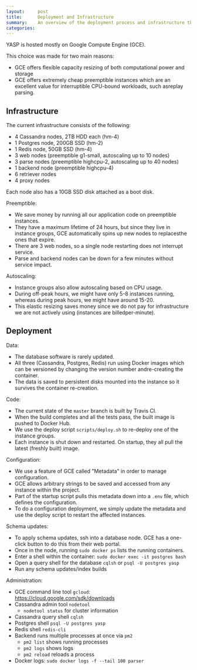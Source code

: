 ```yaml
---
layout:     post
title:      Deployment and Infrastructure
summary:    An overview of the deployment process and infrastructure that powers the service.
categories: 
---
```


YASP is hosted mostly on Google Compute Engine (GCE). 

This choice was made for two main reasons:

 * GCE offers flexible capacity resizing of both computational power and storage
 * GCE offers extremely cheap preemptible instances which are an excellent value for interruptible CPU-bound workloads, such asreplay parsing.

Infrastructure
----

The current infrastructure consists of the following:

 * 4 Cassandra nodes, 2TB HDD each (hm-4)
 * 1 Postgres node, 200GB SSD (hm-2)
 * 1 Redis node, 50GB SSD (hm-4)
 * 3 web nodes (preemptible g1-small, autoscaling up to 10 nodes)
 * 3 parse nodes (preemptible highcpu-2, autoscaling up to 40 nodes)
 * 1 backend node (preemptible highcpu-4)
 * 6 retriever nodes
 * 4 proxy nodes

Each node also has a 10GB SSD disk attached as a boot disk.

Preemptible:

 * We save money by running all our application code on preemptible instances.  
 * They have a maximum lifetime of 24 hours, but since they live in instance groups, GCE automatically spins up new nodes to replacesthe ones that expire.  
 * There are 3 web nodes, so a single node restarting does not interrupt service.  
 * Parse and backend nodes can be down for a few minutes without service impact.

Autoscaling:

 * Instance groups also allow autoscaling based on CPU usage.
 * During off-peak hours, we might have only 5-8 instances running, whereas during peak hours, we might have around 15-20.
 * This elastic resizing saves money since we do not pay for infrastructure we are not actively using (instances are billedper-minute).

Deployment
----

Data:

 * The database software is rarely updated.
 * All three (Cassandra, Postgres, Redis) run using Docker images which can be versioned by changing the version number andre-creating   the container.
 * The data is saved to persistent disks mounted into the instance so it survives the container re-creation.

Code:

 * The current state of the `master` branch is built by Travis CI.
 * When the build completes and all the tests pass, the built image is pushed to Docker Hub.
 * We use the deploy script `scripts/deploy.sh` to re-deploy one of the instance groups.
 * Each instance is shut down and restarted. On startup, they all pull the latest (freshly built) image.

Configuration:

 * We use a feature of GCE called "Metadata" in order to manage configuration.
 * GCE allows arbitrary strings to be saved and accessed from any instance within the project. 
 * Part of the startup script pulls this metadata down into a `.env` file, which defines the configuration.
 * To do a configuration deployment, we simply update the metadata and use the deploy script to restart the affected instances.

Schema updates:

 * To apply schema updates, ssh into a database node.  GCE has a one-click button to do this from their web portal.
 * Once in the node, running `sudo docker ps` lists the running containers.
 * Enter a shell within the container: `sudo docker exec -it postgres bash`
 * Open a query shell for the database `cqlsh` or `psql -U postgres yasp`
 * Run any schema updates/index builds

Administration:

 * GCE command line tool `gcloud`: https://cloud.google.com/sdk/downloads
 * Cassandra admin tool `nodetool`
   * `nodetool status` for cluster information
 * Cassandra query shell `cqlsh`
 * Postgres shell `psql -U postgres yasp`
 * Redis shell `redis-cli`
 * Backend runs multiple processes at once via `pm2`
   * `pm2 list` shows running processes
   * `pm2 logs` shows logs
    * `pm2 reload` reloads a process
  * Docker logs: `sudo docker logs -f --tail 100 parser`
